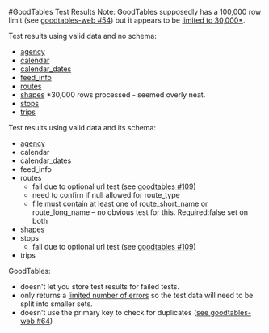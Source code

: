#GoodTables Test Results
Note: GoodTables supposedly has a 100,000 row limit (see [goodtables-web #54](https://github.com/frictionlessdata/goodtables-web/issues/54)) but it appears to be [limited to 30,000*](https://github.com/frictionlessdata/goodtables-web#api).

Test results using valid data and no schema:
- [agency](http://goodtables.okfnlabs.org/reports?data=https%3A%2F%2Fraw.githubusercontent.com%2FStephen-Gates%2FGTFS%2Fmaster%2Fdata%2Fagency.txt&report_type=grouped&format=csv&row_limit=100000&report_limit=1000)
- [calendar](http://goodtables.okfnlabs.org/reports?data=https%3A%2F%2Fraw.githubusercontent.com%2FStephen-Gates%2FGTFS%2Fmaster%2Fdata%2Fcalendar.txt&report_type=grouped&format=csv&row_limit=100000&report_limit=1000)
- [calendar_dates](http://goodtables.okfnlabs.org/reports?data=https%3A%2F%2Fraw.githubusercontent.com%2FStephen-Gates%2FGTFS%2Fmaster%2Fdata%2Fcalendar_dates.txt&report_type=grouped&format=csv&row_limit=100000&report_limit=1000)
- [feed_info](http://goodtables.okfnlabs.org/reports?data=https%3A%2F%2Fraw.githubusercontent.com%2FStephen-Gates%2FGTFS%2Fmaster%2Fdata%2Ffeed_info.txt&report_type=grouped&format=csv&row_limit=100000&report_limit=1000)
- [routes](http://goodtables.okfnlabs.org/reports?data=https%3A%2F%2Fraw.githubusercontent.com%2FStephen-Gates%2FGTFS%2Fmaster%2Fdata%2Froutes.txt&report_type=grouped&format=csv&row_limit=100000&report_limit=1000)
- [shapes](http://goodtables.okfnlabs.org/reports?data=https%3A%2F%2Fraw.githubusercontent.com%2FStephen-Gates%2FGTFS%2Fmaster%2Fdata%2Fshapes.txt&report_type=grouped&format=csv&row_limit=100000&report_limit=1000)  *30,000 rows processed - seemed overly neat.
- [stops](http://goodtables.okfnlabs.org/reports?data=https%3A%2F%2Fraw.githubusercontent.com%2FStephen-Gates%2FGTFS%2Fmaster%2Fdata%2Fstops.txt&report_type=grouped&format=csv&row_limit=100000&report_limit=1000)
- [trips](http://goodtables.okfnlabs.org/reports?data=https%3A%2F%2Fraw.githubusercontent.com%2FStephen-Gates%2FGTFS%2Fmaster%2Fdata%2Ftrips.txt&report_type=grouped&format=csv&row_limit=100000&report_limit=1000)

Test results using valid data and its schema:
- [agency](http://goodtables.okfnlabs.org/reports?data=https%3A%2F%2Fraw.githubusercontent.com%2FStephen-Gates%2FGTFS%2Fmaster%2Fdata%2Fagency.txt&schema=https%3A%2F%2Fraw.githubusercontent.com%2FStephen-Gates%2FGTFS%2Fmaster%2Fschemas%2Fagency-schema.json&format=csv&row_limit=100000&report_type=grouped&report_limit=1000)
- calendar
- calendar_dates
- feed_info
- routes 
  - fail due to optional url test (see [goodtables #109](https://github.com/frictionlessdata/goodtables/issues/109))
  - need to confirn if null allowed for route_type
  - file must contain at least one of route_short_name or route_long_name – no obvious test for this. Required:false set on both 
- shapes
- stops   
  - fail due to optional url test (see [goodtables #109](https://github.com/frictionlessdata/goodtables/issues/109))
- trips

GoodTables:

- doesn't let you store test results for failed tests.
- only returns a [limited number of errors](https://github.com/frictionlessdata/goodtables-web/issues/66) so the test data will need to be split into smaller sets.
- doesn't use the primary key to check for duplicates ([see goodtables-web #64](https://github.com/frictionlessdata/goodtables-web/issues/64))
